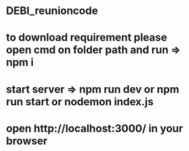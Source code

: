 # DEBI_reunioncode
# to  download requirement   please open cmd on folder path and run  => npm i
# start server =>  npm run dev or npm run start or nodemon index.js
# open http://localhost:3000/  in your browser
